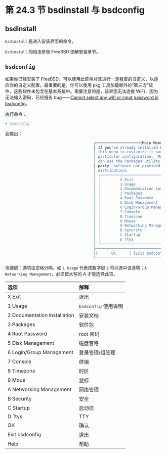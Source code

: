 # 第 24.3 节 bsdinstall 与 bsdconfig

## bsdinstall

`bsdinstall` 是进入安装界面的命令。

`bsdinstall` 的用法参照 FreeBSD 图解安装章节。

## `bsdconfig`

如果你已经安装了 FreeBSD，可以使用此菜单对其进行一定程度的自定义，以适应你的自定义配置。最重要的是，你可以使用 pkg 工具加载额外的“第三方”软件，这些软件未包含在基本系统中。需要注意的是，该界面无法连接 WiFi，因为无法输入密码，已经报告 bug——[Cannot select any wifi or input password in bsdconfig](https://bugs.freebsd.org/bugzilla/show_bug.cgi?id=229883)。

执行命令：

```sh
# bsdconfig
```

会输出：

```sh
                                        ┌────────────────────┤Main Menu├───────────────────┐
                                        │ If you've already installed FreeBSD, you may use │
                                        │ this menu to customize it somewhat to suit your  │
                                        │ particular configuration.  Most importantly, you │
                                        │ can use the Packages utility to load extra '3rd  │
                                        │ party' software not provided in the base         │
                                        │ distributions.                                   │
                                        │ ┌──────────────────────────────────────────────┐ │
                                        │ │         X Exit                               │ │
                                        │ │         1 Usage                              │ │
                                        │ │         2 Documentation installation         │ │
                                        │ │         3 Packages                           │ │
                                        │ │         4 Root Password                      │ │
                                        │ │         5 Disk Management                    │ │
                                        │ │         6 Login/Group Management             │ │
                                        │ │         7 Console                            │ │
                                        │ │         8 Timezone                           │ │
                                        │ │         9 Mouse                              │ │
                                        │ │         A Networking Management              │ │
                                        │ │         B Security                           │ │
                                        │ │         C Startup                            │ │
                                        │ │         D Ttys                               │ │
                                        │ └──────────────────────────────────────────────┘ │
                                        ├──────────────────────────────────────────────────┤
                                        │[      OK      ] [Exit bsdconfig] [     Help     ]│
                                        └──────────────────────────────────────────────────┘
```

快捷键：选项由空格分隔，如 `1 Usage` 代表按数字键 `1` 可以选中该选项；`A Networking Management`，必须按大写的 A 才能选择此项。



|选项|解释|
|:----|:----|
|X Exit|退出|
|1 Usage|`bsdconfig` 使用说明|
|2 Documentation installation|安装文档|
|3 Packages|软件包|
|4 Root Password|root 密码|
|5 Disk Management|磁盘管咯|
|6 Login/Group Management|登录管理/组管理|
|7 Console|终端|
|8 Timezone|时区|
|9 Mous|鼠标|
|A Networking Management|网络管理|
|B Security|安全|
|C Startup|启动项|
|D Ttys|TTY|
|OK|确认|
|Exit bsdconfig|退出|
|Help|帮助|

